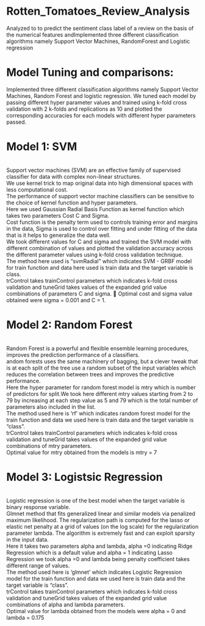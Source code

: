 # Rotten_Tomatoes_Review_Analysis
Analyzed to to predict the sentiment class label of a review on the basis of the numerical features andImplemented three different classification algorithms namely Support Vector Machines, RandomForest and Logistic regression
# Model Tuning and comparisons:
Implemented three different classification algorithms namely Support Vector Machines, Random
Forest and logistic regression. We tuned each model by passing different hyper parameter values
and trained using k-fold cross validation with 2 k-folds and replications as 10 and plotted the
corresponding accuracies for each models with different hyper parameters passed.
# Model 1: SVM
<br > Support vector machines (SVM) are an effective family of supervised classifier for data
with complex non-linear structures.
<br >We use kernel trick to map original data into high dimensional spaces with less
computational cost.
<br >The performance of support vector machine classifiers can be sensitive to the choice of
kernel function and hyper parameters.
<br >Here we used Gaussian Radial Basis Function as kernel function which takes two
parameters Cost C and Sigma.
<br >Cost function is the penalty term used to controls training error and margins in the data,
Sigma is used to control over fitting and under fitting of the data that is it helps to
generalize the data well.
<br >We took different values for C and sigma and trained the SVM model with different
combination of values and plotted the validation accuracy across the different parameter
values using k-fold cross validation technique.
<br >The method here used is “svmRadial” which indicates SVM - GRBF model for train
function and data here used is train data and the target variable is class.
<br >trControl takes trainControl parameters which indicates k-fold cross validation and
tuneGrid takes values of the expanded grid value combinations of parameters C and
sigma.
 Optimal cost and sigma value obtained were sigma = 0.001 and C = 1.
# Model 2: Random Forest
<br >Random Forest is a powerful and flexible ensemble learning procedures, improves the
prediction performance of a classifiers.
<br >andom forests uses the same machinery of bagging, but a clever tweak that is at each
split of the tree use a random subset of the input variables which reduces the correlation
between trees and improves the predictive performance.
<br >Here the hyper parameter for random forest model is mtry which is number of predictors
for split.We took here different mtry values starting from 2 to 79 by increasing at each
step value as 5 and 79 which is the total number of parameters also included in the list.
<br >The method used here is ‘rf’ which indicates random forest model for the train function
and data we used here is train data and the target variable is “class”.
<br >trControl takes trainControl parameters which indicates k-fold cross validation and
tuneGrid takes values of the expanded grid value combinations of mtry parameters.
<br >Optimal value for mtry obtained from the models is mtry = 7
# Model 3: Logistsic Regression
<br >Logistic regression is one of the best model when the target variable is binary response
variable.
<br >Glmnet method that fits generalized linear and similar models via penalized maximum
likelihood. The regularization path is computed for the lasso or elastic net penalty at a
grid of values (on the log scale) for the regularization parameter lambda. The algorithm is
extremely fast and can exploit sparsity in the input data.
<br >Here it takes two parameters alpha and lambda, alpha =0 indicating Ridge Regression
which is a default value and alpha = 1 indicating Lasso Regression we took alpha =0 and
lambda being penalty coefficient takes different range of values.
<br >The method used here is ‘glmnet’ which indicates Logistic Regression model for the train
function and data we used here is train data and the target variable is “class”.
<br >trControl takes trainControl parameters which indicates k-fold cross validation and
tuneGrid takes values of the expanded grid value combinations of alpha and lambda
parameters.
<br >Optimal value for lambda obtained from the models were alpha = 0 and lambda = 0.175
